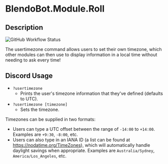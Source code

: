 # BlendoBot.Module.Roll
## Description
![GitHub Workflow Status](https://img.shields.io/github/workflow/status/BlendoBot/BlendoBot.Module.UserTimeZone/Tests)

The usertimezone command allows users to set their own timezone, which other modules can then use to display information in a local time without needing to ask every time!

## Discord Usage
- `?usertimezone`
  - Prints the user's timezone information that they've defined (defaults to UTC).
- `?usertimezone [timezone]`
  - Sets the timezone.

Timezones can be supplied in two formats:
- Users can type a UTC offset between the range of `-14:00` to `+14:00`. Examples are `+9:30`, `-8:00`, etc.
- Users can also type in an IANA ID (a list can be found at https://nodatime.org/TimeZones), which will automatically handle daylight savings when appropriate. Examples are `Australia/Sydney`, `America/Los_Angeles`, etc.